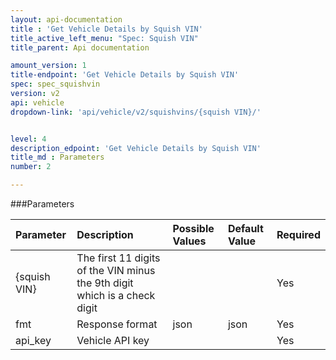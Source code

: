 ```yaml
---
layout: api-documentation
title : 'Get Vehicle Details by Squish VIN'
title_active_left_menu: "Spec: Squish VIN"
title_parent: Api documentation

amount_version: 1
title-endpoint: 'Get Vehicle Details by Squish VIN'
spec: spec_squishvin
version: v2
api: vehicle
dropdown-link: 'api/vehicle/v2/squishvins/{squish VIN}/'


level: 4
description_edpoint: 'Get Vehicle Details by Squish VIN'
title_md : Parameters
number: 2

---
```


###Parameters

| Parameter   | Description                           | Possible Values   | Default Value | Required |
|:------------|:--------------------------------------|:----------------- |:------------- |:-------- |
| {squish VIN}| The first 11 digits of the VIN minus the 9th digit which is a check digit | | | Yes  |
| fmt         | Response format                       | json              | json          | Yes      |
| api_key     | Vehicle API key                       |                   |               | Yes      |